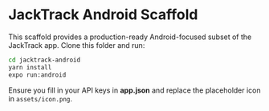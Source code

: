 # JackTrack Android Scaffold

This scaffold provides a production-ready Android-focused subset of the JackTrack app.
Clone this folder and run:

```bash
cd jacktrack-android
yarn install
expo run:android
```

Ensure you fill in your API keys in __app.json__ and replace the placeholder icon in `assets/icon.png`.
